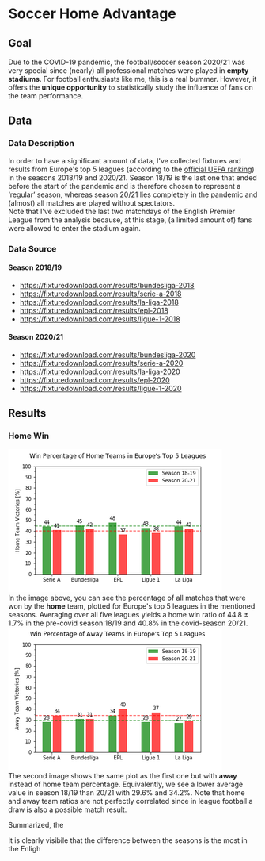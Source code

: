 # Soccer Home Advantage

## Goal
Due to the COVID-19 pandemic, the football/soccer season 2020/21 was very special since (nearly) all professional matches were played in **empty stadiums**. For football enthusiasts like me, this is a real bummer. However, it offers the **unique opportunity** to statistically study the influence of fans on the team performance.


## Data
### Data Description
In order to have a significant amount of data, I've collected fixtures and results from Europe's top 5 leagues (according to the [official UEFA ranking](https://www.uefa.com/memberassociations/uefarankings/country/#/yr/2021)) in the seasons 2018/19 and 2020/21. Season 18/19 is the last one that ended before the start of the pandemic and is therefore chosen to represent a &#8216;regular&#8217; season, whereas season 20/21 lies completely in the pandemic and (almost) all matches are played without spectators.   
Note that I've excluded the last two matchdays of the English Premier League from the analysis because, at this stage, (a limited amount of) fans were allowed to enter the stadium again.  

### Data Source
#### Season 2018/19  
* https://fixturedownload.com/results/bundesliga-2018  
* https://fixturedownload.com/results/serie-a-2018  
* https://fixturedownload.com/results/la-liga-2018  
* https://fixturedownload.com/results/epl-2018  
* https://fixturedownload.com/results/ligue-1-2018  
#### Season 2020/21  
* https://fixturedownload.com/results/bundesliga-2020  
* https://fixturedownload.com/results/serie-a-2020  
* https://fixturedownload.com/results/la-liga-2020  
* https://fixturedownload.com/results/epl-2020  
* https://fixturedownload.com/results/ligue-1-2020  


## Results
### Home Win 
![Home Team Victories [%]](plots//europe_home_win_percentages.png)  
In the image above, you can see the percentage of all matches that were won by the **home** team, plotted for Europe's top 5 leagues in the mentioned seasons. Averaging over all five leagues yields a home win ratio of 44.8 $\pm$ 1.7%  in the pre-covid season 18/19 and 40.8% in the covid-season 20/21.  
![Away Team Victories [%]](plots//europe_away_win_percentages.png)   
The second image shows the same plot as the first one but with **away** instead of home team percentage. Equivalently, we see a lower average value in season 18/19 than 20/21 with 29.6% and 34.2%. Note that home and away team ratios are not perfectly correlated since in league football a draw is also a possible match result.  
  
Summarized, the 
  
It is clearly visibile that the difference between the seasons is the most in the Enligh
